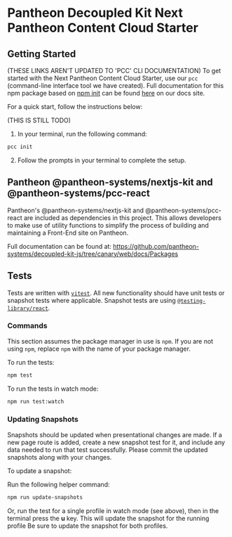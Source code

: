 # Pantheon Decoupled Kit Next Pantheon Content Cloud Starter

## Getting Started

(THESE LINKS AREN'T UPDATED TO 'PCC' CLI DOCUMENTATION)
To get started with the Next Pantheon Content Cloud Starter, use our
`pcc` (command-line interface tool we have created). Full documentation for this npm
package based on [npm init](https://docs.npmjs.com/cli/v8/commands/npm-init) can
be found
[here](https://decoupledkit.pantheon.io/docs/frontend-starters/using-the-cli) on
our docs site.

For a quick start, follow the instructions below:

(THIS IS STILL TODO)
1. In your terminal, run the following command:

```bash
pcc init
```

2. Follow the prompts in your terminal to complete the setup.

## Pantheon @pantheon-systems/nextjs-kit and @pantheon-systems/pcc-react

Pantheon's @pantheon-systems/nextjs-kit and @pantheon-systems/pcc-react are included as dependencies in this project. This allows developers to make use of utility functions to simplify the
process of building and maintaining a Front-End site on Pantheon.

Full documentation can be found at:
https://github.com/pantheon-systems/decoupled-kit-js/tree/canary/web/docs/Packages

## Tests

Tests are written with [`vitest`](https://vitest.dev/). All new functionality
should have unit tests or snapshot tests where applicable. Snapshot tests are
using
[`@testing-library/react`](https://testing-library.com/docs/react-testing-library/intro/).

### Commands

This section assumes the package manager in use is `npm`. If you are not using
`npm`, replace `npm` with the name of your package manager.

To run the tests:

```bash
npm test
```

To run the tests in watch mode:

```bash
npm run test:watch
```

### Updating Snapshots

Snapshots should be updated when presentational changes are made. If a new page
route is added, create a new snapshot test for it, and include any data needed
to run that test successfully. Please commit the updated snapshots along with
your changes.

To update a snapshot:

Run the following helper command:

```bash
npm run update-snapshots
```

Or, run the test for a single profile in watch mode (see above), then in the
terminal press the **u** key. This will update the snapshot for the running
profile Be sure to update the snapshot for both profiles.
